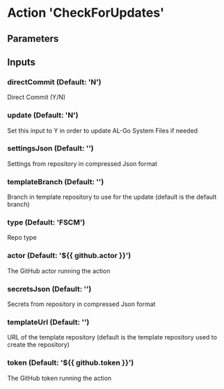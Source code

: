 # Action 'CheckForUpdates' 
## Parameters 
## Inputs 
### directCommit (Default: 'N') 
 Direct Commit (Y/N) 

### update (Default: 'N') 
 Set this input to Y in order to update AL-Go System Files if needed 

### settingsJson (Default: '') 
 Settings from repository in compressed Json format 

### templateBranch (Default: '') 
 Branch in template repository to use for the update (default is the default branch) 

### type (Default: 'FSCM') 
 Repo type 

### actor (Default: '${{ github.actor }}') 
 The GitHub actor running the action 

### secretsJson (Default: '') 
 Secrets from repository in compressed Json format 

### templateUrl (Default: '') 
 URL of the template repository (default is the template repository used to create the repository) 

### token (Default: '${{ github.token }}') 
 The GitHub token running the action 


